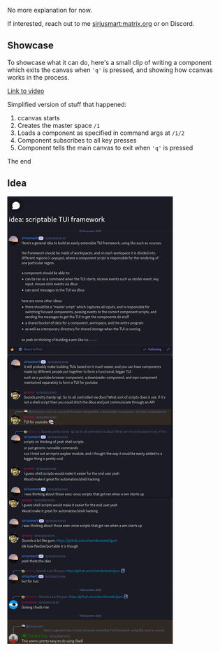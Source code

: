 No more explanation for now.

If interested, reach out to me [siriusmart:matrix.org](https://matrix.to/#/@siriusmart:matrix.org) or on Discord.

## Showcase

To showcase what it can do, here's a small clip of writing a component which exits the canvas when `'q'` is pressed, and showing how ccanvas works in the process.

[Link to video](https://gmtex.siri.sh/fs/1/Dump/Showcases/ccanvas_2023-12-24.mp4)

Simplified version of stuff that happened:

1. ccanvas starts
2. Creates the master space `/1`
3. Loads a component as specified in command args at `/1/2`
4. Component subscribes to all key presses
5. Component tells the main canvas to exit when `'q'` is pressed

The end

## Idea

![](./docs/assets/idea.png)
